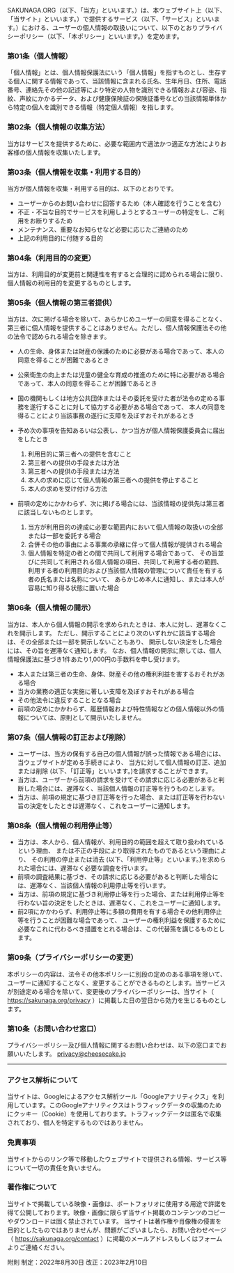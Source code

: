 SAKUNAGA.ORG（以下、「当方」といいます。）は、本ウェブサイト上（以下、「当サイト」といいます。）で提供するサービス（以下、「サービス」といいます。）における、ユーザーの個人情報の取扱いについて、以下のとおりプライバシーポリシー（以下、「本ポリシー」といいます。）を定めます。

### 第01条（個人情報）
「個人情報」とは、個人情報保護法にいう「個人情報」を指すものとし、生存する個人に関する情報であって、当該情報に含まれる氏名、生年月日、住所、電話番号、連絡先その他の記述等により特定の人物を識別できる情報および容姿、指紋、声紋にかかるデータ、および健康保険証の保険証番号などの当該情報単体から特定の個人を識別できる情報（特定個人情報）を指します。


### 第02条（個人情報の収集方法）
当方はサービスを提供するために、必要な範囲内で適法かつ適正な方法によりお客様の個人情報を収集いたします。


### 第03条（個人情報を収集・利用する目的）
当方が個人情報を収集・利用する目的は、以下のとおりです。
- ユーザーからのお問い合わせに回答するため（本人確認を行うことを含む）
- 不正・不当な目的でサービスを利用しようとするユーザーの特定をし、ご利用をお断りするため
- メンテナンス、重要なお知らせなど必要に応じたご連絡のため
- 上記の利用目的に付随する目的

### 第04条（利用目的の変更）
当方は、利用目的が変更前と関連性を有すると合理的に認められる場合に限り、個人情報の利用目的を変更するものとします。

### 第05条（個人情報の第三者提供）
当方は、次に掲げる場合を除いて、あらかじめユーザーの同意を得ることなく、 第三者に個人情報を提供することはありません。ただし、個人情報保護法その他の法令で認められる場合を除きます。

- 人の生命、身体または財産の保護のために必要がある場合であって、本人の同意を得ることが困難であるとき
- 公衆衛生の向上または児童の健全な育成の推進のために特に必要がある場合であって、本人の同意を得ることが困難であるとき
- 国の機関もしくは地方公共団体またはその委託を受けた者が法令の定める事務を遂行することに対して協力する必要がある場合であって、 本人の同意を得ることにより当該事務の遂行に支障を及ぼすおそれがあるとき
- 予め次の事項を告知あるいは公表し、かつ当方が個人情報保護委員会に届出をしたとき

  1. 利用目的に第三者への提供を含むこと
  2. 第三者への提供の手段または方法
  3. 第三者への提供の手段または方法
  4. 本人の求めに応じて個人情報の第三者への提供を停止すること
  5. 本人の求めを受け付ける方法

- 前項の定めにかかわらず、次に掲げる場合には、当該情報の提供先は第三者に該当しないものとします。

  1. 当方が利用目的の達成に必要な範囲内において個人情報の取扱いの全部または一部を委託する場合
  2. 合併その他の事由による事業の承継に伴って個人情報が提供される場合
  3. 個人情報を特定の者との間で共同して利用する場合であって、 その旨並びに共同して利用される個人情報の項目、共同して利用する者の範囲、 利用する者の利用目的および当該個人情報の管理について責任を有する者の氏名または名称について、 あらかじめ本人に通知し、または本人が容易に知り得る状態に置いた場合

### 第06条（個人情報の開示）
当方は、本人から個人情報の開示を求められたときは、本人に対し、遅滞なくこれを開示します。 ただし、開示することにより次のいずれかに該当する場合は、その全部または一部を開示しないこともあり、 開示しない決定をした場合には、その旨を遅滞なく通知します。 なお、個人情報の開示に際しては、個人情報保護法に基づき1件あたり1,000円の手数料を申し受けます。

- 本人または第三者の生命、身体、財産その他の権利利益を害するおそれがある場合
- 当方の業務の適正な実施に著しい支障を及ぼすおそれがある場合
- その他法令に違反することとなる場合
- 前項の定めにかかわらず、履歴情報および特性情報などの個人情報以外の情報については、原則として開示いたしません。

### 第07条（個人情報の訂正および削除）
- ユーザーは、当方の保有する自己の個人情報が誤った情報である場合には、当ウェブサイトが定める手続きにより、 当方に対して個人情報の訂正、追加または削除 (以下、「訂正等」といいます。)を請求することができます。
- 当方は、ユーザーから前項の請求を受けてその請求に応じる必要があると判断した場合には、遅滞なく、当該個人情報の訂正等を行うものとします。
- 当方は、前項の規定に基づき訂正等を行った場合、または訂正等を行わない旨の決定をしたときは遅滞なく、これをユーザーに通知します。

### 第08条（個人情報の利用停止等）
- 当方は、本人から、個人情報が、利用目的の範囲を超えて取り扱われているという理由、 または不正の手段により取得されたものであるという理由により、 その利用の停止または消去 (以下、「利用停止等」といいます。)を求められた場合には、遅滞なく必要な調査を行います。
- 前項の調査結果に基づき、その請求に応じる必要があると判断した場合には、遅滞なく、当該個人情報の利用停止等を行います。
- 当方は、前項の規定に基づき利用停止等を行った場合、または利用停止等を行わない旨の決定をしたときは、遅滞なく、これをユーザーに通知します。
- 前2項にかかわらず、利用停止等に多額の費用を有する場合その他利用停止等を行うことが困難な場合であって、 ユーザーの権利利益を保護するために必要なこれに代わるべき措置をとれる場合は、この代替策を講じるものとします。

### 第09条（プライバシーポリシーの変更）
本ポリシーの内容は、法令その他本ポリシーに別段の定めのある事項を除いて、ユーザーに通知することなく、変更することができるものとします。当サービスが別途定める場合を除いて、変更後のプライバシーポリシーは、当サイト（ https://sakunaga.org/privacy ）に掲載した日の翌日から効力を生じるものとします。

### 第10条（お問い合わせ窓口）
プライバシーポリシー及び個人情報に関するお問い合わせは、以下の窓口までお願いいたします。
privacy@cheesecake.jp

---
### アクセス解析について
当サイトは、Googleによるアクセス解析ツール「Googleアナリティクス」を利用しています。このGoogleアナリティクスはトラフィックデータの収集のためにクッキー（Cookie）を使用しております。トラフィックデータは匿名で収集されており、個人を特定するものではありません。

### 免責事項
当サイトからのリンク等で移動したウェブサイトで提供される情報、サービス等について一切の責任を負いません。

### 著作権について
当サイトで掲載している映像・画像は、ポートフォリオに使用する用途で許諾を得て公開しております。映像・画像に限らず当サイト掲載のコンテンツのコピーやダウンロードは固く禁止されています。
当サイトは著作権や肖像権の侵害を目的としたものではありませんが、問題がございましたら、お問い合わせページ（ https://sakunaga.org/contact ）に掲載のメールアドレスもしくはフォームよりご連絡ください。

附則
制定：2022年8月30日
改正：2023年2月10日
